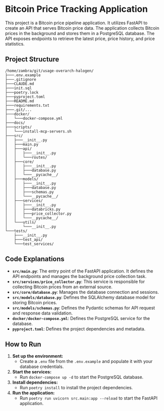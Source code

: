# Bitcoin Price Tracking Application

This project is a Bitcoin price pipeline application. It utilizes FastAPI to create an API that serves Bitcoin price data. The application collects Bitcoin prices in the background and stores them in a PostgreSQL database. The API exposes endpoints to retrieve the latest price, price history, and price statistics.

## Project Structure

```
/home/zambra/git/usage-overarch-halogen/
├───.env.example
├───.gitignore
├───CLAUDE.md
├───init.sql
├───poetry.lock
├───pyproject.toml
├───README.md
├───requirements.txt
├───.git/...
├───docker/
│   └───docker-compose.yml
├───docs/
├───scripts/
│   └───install-mcp-servers.sh
├───src/
│   ├───__init__.py
│   ├───main.py
│   ├───api/
│   │   ├───__init__.py
│   │   └───routes/
│   ├───core/
│   │   ├───__init__.py
│   │   ├───database.py
│   │   └───__pycache__/
│   ├───models/
│   │   ├───__init__.py
│   │   ├───database.py
│   │   ├───schemas.py
│   │   └───__pycache__/
│   ├───services/
│   │   ├───__init__.py
│   │   ├───databricks.py
│   │   ├───price_collector.py
│   │   └───__pycache__/
│   └───utils/
│       └───__init__.py
└───tests/
    ├───__init__.py
    ├───test_api/
    └───test_services/
```

## Code Explanations

*   **`src/main.py`**: The entry point of the FastAPI application. It defines the API endpoints and manages the background price collection task.
*   **`src/services/price_collector.py`**: This service is responsible for collecting Bitcoin prices from an external source.
*   **`src/core/database.py`**: Manages the database connection and sessions.
*   **`src/models/database.py`**: Defines the SQLAlchemy database model for storing Bitcoin prices.
*   **`src/models/schemas.py`**: Defines the Pydantic schemas for API request and response data validation.
*   **`docker/docker-compose.yml`**: Defines the PostgreSQL service for the database.
*   **`pyproject.toml`**: Defines the project dependencies and metadata.

## How to Run

1.  **Set up the environment:**
    *   Create a `.env` file from the `.env.example` and populate it with your database credentials.
2.  **Start the services:**
    *   Run `docker-compose up -d` to start the PostgreSQL database.
3.  **Install dependencies:**
    *   Run `poetry install` to install the project dependencies.
4.  **Run the application:**
    *   Run `poetry run uvicorn src.main:app --reload` to start the FastAPI application.
